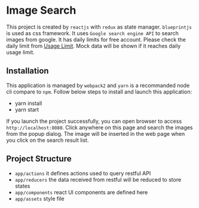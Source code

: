 # Image Search

This project is created by `reactjs` with `redux` as state manager. `blueprintjs` is used as css framework. It uses `Google search engine API` to search images from google. It has daily limits for free account. Please check the daily limit from [Usage Limit](https://developers.google.com/webmaster-tools/search-console-api-original/v3/limits). Mock data will be shown if it reaches daily usage limit.

## Installation

This application is managed by `webpack2` and `yarn` is a recommanded node cli compare to `npm`. Follow below steps to install and launch this application:

- yarn install
- yarn start

If you launch the project successfully, you can open browser to access `http://localhost:8080`. Click anywhere on this page and search the images from the popup dialog. The image will be inserted in the web page when you click on the search result list.

## Project Structure

 - `app/actions`  it defines actions used to query restful API
 - `app/reducers`   the data received from restful will be reduced to store states
 - `app/components`   react UI components are defined here
 - `app/assets`    style file
